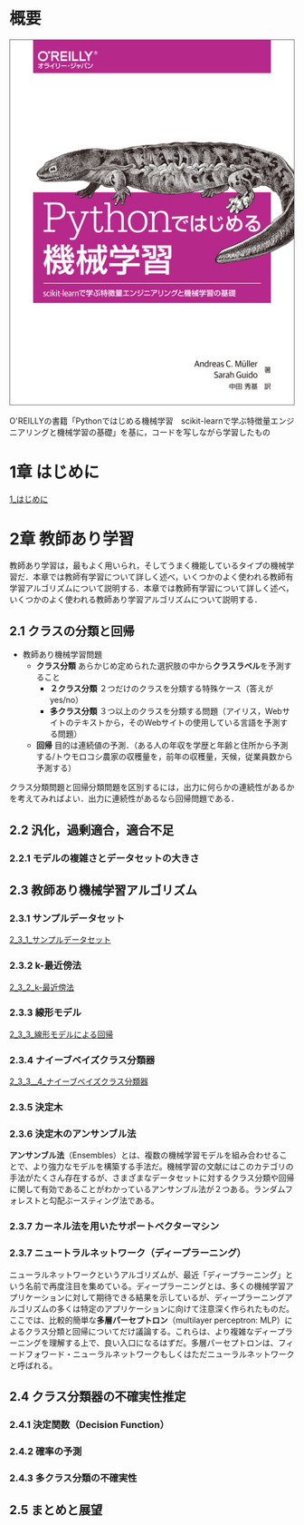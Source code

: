 # 概要
![](Pythonではじめる機械学習-1.jpeg)

O'REILLYの書籍「Pythonではじめる機械学習　scikit-learnで学ぶ特徴量エンジニアリングと機械学習の基礎」を基に，コードを写しながら学習したもの

# 1章 はじめに

[1_はじめに](./notebooks/1_はじめに.ipynb)
# 2章 教師あり学習
教師あり学習は，最もよく用いられ，そしてうまく機能しているタイプの機械学習だ．本章では教師有学習について詳しく述べ，いくつかのよく使われる教師有学習アルゴリズムについて説明する．本章では教師有学習について詳しく述べ，いくつかのよく使われる教師あり学習アルゴリズムについて説明する．
## 2.1 クラスの分類と回帰
- 教師あり機械学習問題
    - **クラス分類** あらかじめ定められた選択肢の中から**クラスラベル**を予測すること
        - **２クラス分類** ２つだけのクラスを分類する特殊ケース（答えがyes/no）
        - **多クラス分類** ３つ以上のクラスを分類する問題（アイリス，Webサイトのテキストから，そのWebサイトの使用している言語を予測する問題）
    - **回帰** 目的は連続値の予測．（ある人の年収を学歴と年齢と住所から予測する/トウモロコシ農家の収穫量を，前年の収穫量，天候，従業員数から予測する）
 
クラス分類問題と回帰分類問題を区別するには，出力に何らかの連続性があるかを考えてみればよい．出力に連続性があるなら回帰問題である．

## 2.2 汎化，過剰適合，適合不足
### 2.2.1 モデルの複雑さとデータセットの大きさ

## 2.3 教師あり機械学習アルゴリズム
### 2.3.1 サンプルデータセット
[2_3_1_サンプルデータセット](./notebooks/2_3_1_サンプルデータセット.ipynb)
### 2.3.2 k-最近傍法
[2_3_2_k-最近傍法](./notebooks/2_3_2_k-最近傍法.ipynb)
### 2.3.3 線形モデル
[2_3_3_線形モデルによる回帰](./notebooks/2_3_3_線形モデル.ipynb)  
### 2.3.4 ナイーブベイズクラス分類器
[2_3_3__4_ナイーブベイズクラス分類器](./notebooks/2_3_3__4_ナイーブベイズクラス分類器.ipynb)  
### 2.3.5 決定木
### 2.3.6 決定木のアンサンブル法
**アンサンブル法**（Ensembles）とは、複数の機械学習モデルを組み合わせることで、より強力なモデルを構築する手法だ。機械学習の文献にはこのカテゴリの手法がたくさん存在するが、さまざまなデータセットに対するクラス分類や回帰に関して有効であることがわかっているアンサンブル法が２つある。ランダムフォレストと勾配ぶースティング法である。


### 2.3.7 カーネル法を用いたサポートベクターマシン
### 2.3.7 ニュートラルネットワーク（ディープラーニング）
ニューラルネットワークというアルゴリズムが、最近「ディープラーニング」という名前で再度注目を集めている。ディープラーニングとは、多くの機械学習アプリケーションに対して期待できる結果を示しているが、ディープラーニングアルゴリズムの多くは特定のアプリケーションに向けて注意深く作られたものだ。ここでは、比較的簡単な**多層パーセプトロン**（multilayer perceptron: MLP）によるクラス分類と回帰についてだけ議論する。これらは、より複雑なディープラーニングを理解する上で、良い入口になるはずだ。多層パーセプトロンは、フィードフォワード・ニューラルネットワークもしくはただニューラルネットワークと呼ばれる。

## 2.4 クラス分類器の不確実性推定
### 2.4.1 決定関数（Decision Function）
### 2.4.2 確率の予測
### 2.4.3 多クラス分類の不確実性

## 2.5 まとめと展望
